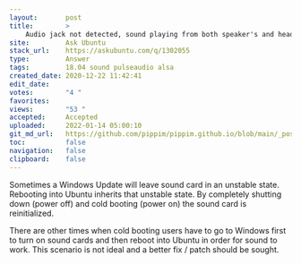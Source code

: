 ```yaml
---
layout:       post
title:        >
    Audio jack not detected, sound playing from both speaker's and headphones
site:         Ask Ubuntu
stack_url:    https://askubuntu.com/q/1302055
type:         Answer
tags:         18.04 sound pulseaudio alsa
created_date: 2020-12-22 11:42:41
edit_date:    
votes:        "4 "
favorites:    
views:        "53 "
accepted:     Accepted
uploaded:     2022-01-14 05:00:10
git_md_url:   https://github.com/pippim/pippim.github.io/blob/main/_posts/2020/2020-12-22-Audio-jack-not-detected^-sound-playing-from-both-speaker's-and-headphones.md
toc:          false
navigation:   false
clipboard:    false
---
```


Sometimes a Windows Update will leave sound card in an unstable state. Rebooting into Ubuntu inherits that unstable state. By completely shutting down (power off) and cold booting (power on) the sound card is reinitialized.

There are other times when cold booting users have to go to Windows first to turn on sound cards and then reboot into Ubuntu in order for sound to work. This scenario is not ideal and a better fix / patch should be sought.
